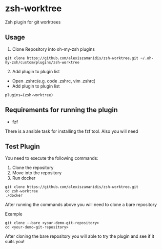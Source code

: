# zsh-worktree

Zsh plugin for git worktrees

## Usage

1. Clone Repository into oh-my-zsh plugins

```
git clone https://github.com/alexiszamanidis/zsh-worktree.git ~/.oh-my-zsh/custom/plugins/zsh-worktree
```

2.  Add plugin to plugin list

-   Open .zshrc(e.g. code .zshrc, vim .zshrc)
-   Add plugin to plugin list

```
plugins=(zsh-worktree)
```

## Requirements for running the plugin

-   fzf

There is a ansible task for installing the fzf tool. Also you will need

## Test Plugin

You need to execute the following commands:

1. Clone the repository
2. Move into the repository
3. Run docker

```
git clone https://github.com/alexiszamanidis/zsh-worktree.git
cd zsh-worktree
./docker
```

After running the commands above you will need to clone a bare repository

Example

```
git clone --bare <your-demo-git-repository>
cd <your-demo-git-repository>
```

After cloning the bare repository you will able to try the plugin and see if it suits you!
